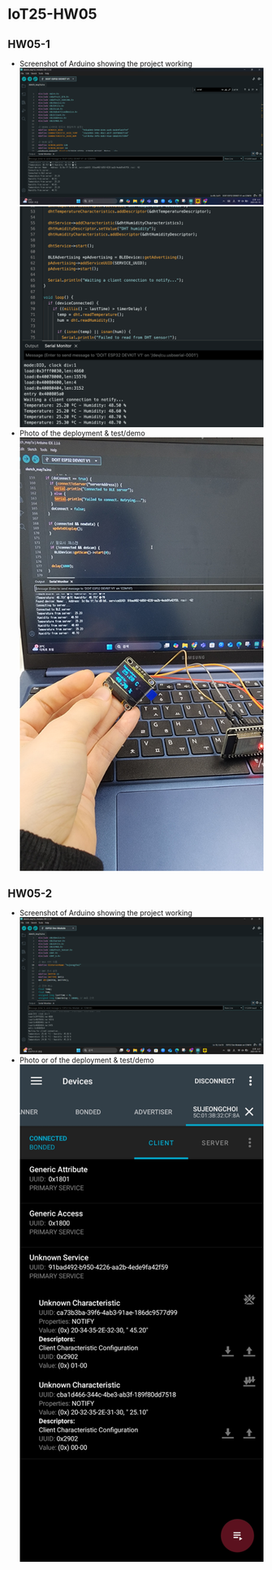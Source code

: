 # IoT25-HW05

## HW05-1
- Screenshot of Arduino showing the project working
  ![](HW05-1Client.png)
  ![](HW05-1Server.png)
- Photo of the deployment & test/demo
  ![](HW05-1demo.jpg)

## HW05-2
- Screenshot of Arduino showing the project working
  ![](HW05-2.png)
- Photo or of the deployment & test/demo
  ![](HW05-2demo.jpg)
